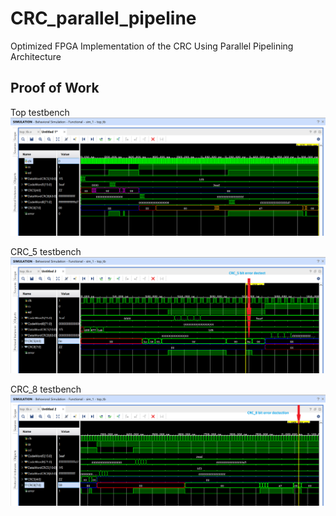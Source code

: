 # CRC_parallel_pipeline
Optimized FPGA Implementation of the CRC Using Parallel Pipelining Architecture

## Proof of Work
Top testbench
![top_tb](./images/top_tb.png)

CRC_5 testbench
![CRC_5](./images/CRC_5.png)

CRC_8 testbench
![CRC_8](./images/CRC_8.png)
